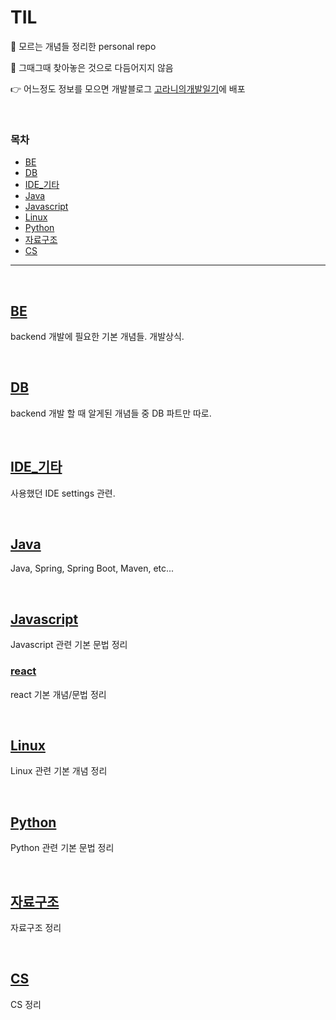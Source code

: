 # TIL
👀 모르는 개념들 정리한 personal repo

🌱 그때그때 찾아놓은 것으로 다듬어지지 않음 

👉 어느정도 정보를 모으면 개발블로그 [고라니의개발일기](https://mand2.github.io/)에 배포



<br>

### 목차

- [BE](BE)
- [DB](DB)
- [IDE_기타](IDE_기타)
- [Java](Java)
- [Javascript](Javascript)
- [Linux](Linux)
- [Python](Python)
- [자료구조](자료구조)
- [CS](CS)





----

<br>

## [BE](https://github.com/mand2/TIL/tree/master/BE)

backend 개발에 필요한 기본 개념들. 개발상식.

<br>

## [DB](https://github.com/mand2/TIL/tree/master/DB)

backend 개발 할 때 알게된 개념들 중 DB 파트만 따로.

<br>


## [IDE_기타](https://github.com/mand2/TIL/tree/master/IDE_기타)

사용했던 IDE settings 관련.

<br>


## [Java](https://github.com/mand2/TIL/tree/master/Java)

Java, Spring, Spring Boot, Maven, etc...

<br>


## [Javascript](https://github.com/mand2/TIL/tree/master/Javascript)

Javascript 관련 기본 문법 정리

### [react](https://github.com/mand2/TIL/tree/master/Javascript/react)

react 기본 개념/문법 정리

<br>


## [Linux](https://github.com/mand2/TIL/tree/master/Linux)

Linux 관련 기본 개념 정리

<br>

## [Python](https://github.com/mand2/TIL/tree/master/Python)

Python 관련 기본 문법 정리

<br>

## [자료구조](https://github.com/mand2/TIL/tree/master/DataStructure/README.md)

자료구조 정리

<br>


## [CS](https://github.com/mand2/TIL/tree/master/CS/)

CS 정리

<br>










